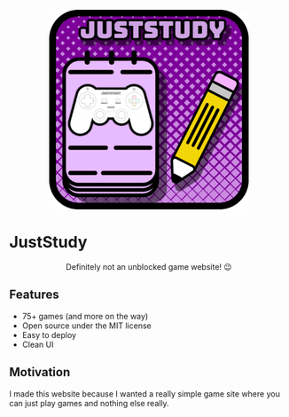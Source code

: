 <p align="center">
	<img width="360" height="360" src="assets/img/icon_fullsize.png">
</p>

# JustStudy
<p align="center">Definitely not an unblocked game website! 😉</p>

## Features
* 75+ games (and more on the way)
* Open source under the MIT license
* Easy to deploy
* Clean UI

## Motivation

I made this website because I wanted a really simple game site where you can just play games and nothing else really.